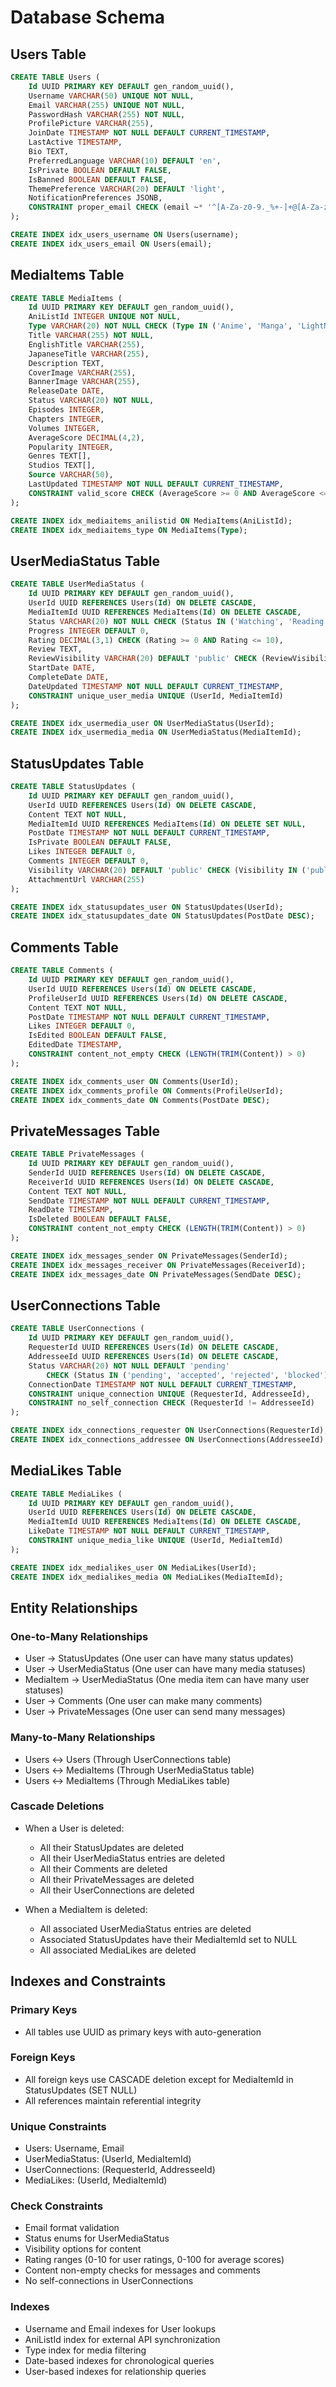 # Database Schema

## Users Table

```sql
CREATE TABLE Users (
    Id UUID PRIMARY KEY DEFAULT gen_random_uuid(),
    Username VARCHAR(50) UNIQUE NOT NULL,
    Email VARCHAR(255) UNIQUE NOT NULL,
    PasswordHash VARCHAR(255) NOT NULL,
    ProfilePicture VARCHAR(255),
    JoinDate TIMESTAMP NOT NULL DEFAULT CURRENT_TIMESTAMP,
    LastActive TIMESTAMP,
    Bio TEXT,
    PreferredLanguage VARCHAR(10) DEFAULT 'en',
    IsPrivate BOOLEAN DEFAULT FALSE,
    IsBanned BOOLEAN DEFAULT FALSE,
    ThemePreference VARCHAR(20) DEFAULT 'light',
    NotificationPreferences JSONB,
    CONSTRAINT proper_email CHECK (email ~* '^[A-Za-z0-9._%+-]+@[A-Za-z0-9.-]+\.[A-Za-z]{2,}$')
);

CREATE INDEX idx_users_username ON Users(username);
CREATE INDEX idx_users_email ON Users(email);
```

## MediaItems Table

```sql
CREATE TABLE MediaItems (
    Id UUID PRIMARY KEY DEFAULT gen_random_uuid(),
    AniListId INTEGER UNIQUE NOT NULL,
    Type VARCHAR(20) NOT NULL CHECK (Type IN ('Anime', 'Manga', 'LightNovel')),
    Title VARCHAR(255) NOT NULL,
    EnglishTitle VARCHAR(255),
    JapaneseTitle VARCHAR(255),
    Description TEXT,
    CoverImage VARCHAR(255),
    BannerImage VARCHAR(255),
    ReleaseDate DATE,
    Status VARCHAR(20) NOT NULL,
    Episodes INTEGER,
    Chapters INTEGER,
    Volumes INTEGER,
    AverageScore DECIMAL(4,2),
    Popularity INTEGER,
    Genres TEXT[],
    Studios TEXT[],
    Source VARCHAR(50),
    LastUpdated TIMESTAMP NOT NULL DEFAULT CURRENT_TIMESTAMP,
    CONSTRAINT valid_score CHECK (AverageScore >= 0 AND AverageScore <= 100)
);

CREATE INDEX idx_mediaitems_anilistid ON MediaItems(AniListId);
CREATE INDEX idx_mediaitems_type ON MediaItems(Type);
```

## UserMediaStatus Table

```sql
CREATE TABLE UserMediaStatus (
    Id UUID PRIMARY KEY DEFAULT gen_random_uuid(),
    UserId UUID REFERENCES Users(Id) ON DELETE CASCADE,
    MediaItemId UUID REFERENCES MediaItems(Id) ON DELETE CASCADE,
    Status VARCHAR(20) NOT NULL CHECK (Status IN ('Watching', 'Reading', 'Completed', 'Planning', 'Dropped', 'Paused')),
    Progress INTEGER DEFAULT 0,
    Rating DECIMAL(3,1) CHECK (Rating >= 0 AND Rating <= 10),
    Review TEXT,
    ReviewVisibility VARCHAR(20) DEFAULT 'public' CHECK (ReviewVisibility IN ('public', 'friends', 'private')),
    StartDate DATE,
    CompleteDate DATE,
    DateUpdated TIMESTAMP NOT NULL DEFAULT CURRENT_TIMESTAMP,
    CONSTRAINT unique_user_media UNIQUE (UserId, MediaItemId)
);

CREATE INDEX idx_usermedia_user ON UserMediaStatus(UserId);
CREATE INDEX idx_usermedia_media ON UserMediaStatus(MediaItemId);
```

## StatusUpdates Table

```sql
CREATE TABLE StatusUpdates (
    Id UUID PRIMARY KEY DEFAULT gen_random_uuid(),
    UserId UUID REFERENCES Users(Id) ON DELETE CASCADE,
    Content TEXT NOT NULL,
    MediaItemId UUID REFERENCES MediaItems(Id) ON DELETE SET NULL,
    PostDate TIMESTAMP NOT NULL DEFAULT CURRENT_TIMESTAMP,
    IsPrivate BOOLEAN DEFAULT FALSE,
    Likes INTEGER DEFAULT 0,
    Comments INTEGER DEFAULT 0,
    Visibility VARCHAR(20) DEFAULT 'public' CHECK (Visibility IN ('public', 'friends', 'private')),
    AttachmentUrl VARCHAR(255)
);

CREATE INDEX idx_statusupdates_user ON StatusUpdates(UserId);
CREATE INDEX idx_statusupdates_date ON StatusUpdates(PostDate DESC);
```

## Comments Table

```sql
CREATE TABLE Comments (
    Id UUID PRIMARY KEY DEFAULT gen_random_uuid(),
    UserId UUID REFERENCES Users(Id) ON DELETE CASCADE,
    ProfileUserId UUID REFERENCES Users(Id) ON DELETE CASCADE,
    Content TEXT NOT NULL,
    PostDate TIMESTAMP NOT NULL DEFAULT CURRENT_TIMESTAMP,
    Likes INTEGER DEFAULT 0,
    IsEdited BOOLEAN DEFAULT FALSE,
    EditedDate TIMESTAMP,
    CONSTRAINT content_not_empty CHECK (LENGTH(TRIM(Content)) > 0)
);

CREATE INDEX idx_comments_user ON Comments(UserId);
CREATE INDEX idx_comments_profile ON Comments(ProfileUserId);
CREATE INDEX idx_comments_date ON Comments(PostDate DESC);
```

## PrivateMessages Table

```sql
CREATE TABLE PrivateMessages (
    Id UUID PRIMARY KEY DEFAULT gen_random_uuid(),
    SenderId UUID REFERENCES Users(Id) ON DELETE CASCADE,
    ReceiverId UUID REFERENCES Users(Id) ON DELETE CASCADE,
    Content TEXT NOT NULL,
    SendDate TIMESTAMP NOT NULL DEFAULT CURRENT_TIMESTAMP,
    ReadDate TIMESTAMP,
    IsDeleted BOOLEAN DEFAULT FALSE,
    CONSTRAINT content_not_empty CHECK (LENGTH(TRIM(Content)) > 0)
);

CREATE INDEX idx_messages_sender ON PrivateMessages(SenderId);
CREATE INDEX idx_messages_receiver ON PrivateMessages(ReceiverId);
CREATE INDEX idx_messages_date ON PrivateMessages(SendDate DESC);
```

## UserConnections Table

```sql
CREATE TABLE UserConnections (
    Id UUID PRIMARY KEY DEFAULT gen_random_uuid(),
    RequesterId UUID REFERENCES Users(Id) ON DELETE CASCADE,
    AddresseeId UUID REFERENCES Users(Id) ON DELETE CASCADE,
    Status VARCHAR(20) NOT NULL DEFAULT 'pending' 
        CHECK (Status IN ('pending', 'accepted', 'rejected', 'blocked')),
    ConnectionDate TIMESTAMP NOT NULL DEFAULT CURRENT_TIMESTAMP,
    CONSTRAINT unique_connection UNIQUE (RequesterId, AddresseeId),
    CONSTRAINT no_self_connection CHECK (RequesterId != AddresseeId)
);

CREATE INDEX idx_connections_requester ON UserConnections(RequesterId);
CREATE INDEX idx_connections_addressee ON UserConnections(AddresseeId);
```

## MediaLikes Table

```sql
CREATE TABLE MediaLikes (
    Id UUID PRIMARY KEY DEFAULT gen_random_uuid(),
    UserId UUID REFERENCES Users(Id) ON DELETE CASCADE,
    MediaItemId UUID REFERENCES MediaItems(Id) ON DELETE CASCADE,
    LikeDate TIMESTAMP NOT NULL DEFAULT CURRENT_TIMESTAMP,
    CONSTRAINT unique_media_like UNIQUE (UserId, MediaItemId)
);

CREATE INDEX idx_medialikes_user ON MediaLikes(UserId);
CREATE INDEX idx_medialikes_media ON MediaLikes(MediaItemId);
```

## Entity Relationships

### One-to-Many Relationships

- User → StatusUpdates (One user can have many status updates)
- User → UserMediaStatus (One user can have many media statuses)
- MediaItem → UserMediaStatus (One media item can have many user statuses)
- User → Comments (One user can make many comments)
- User → PrivateMessages (One user can send many messages)

### Many-to-Many Relationships

- Users ↔ Users (Through UserConnections table)
- Users ↔ MediaItems (Through UserMediaStatus table)
- Users ↔ MediaItems (Through MediaLikes table)

### Cascade Deletions

- When a User is deleted:
  - All their StatusUpdates are deleted
  - All their UserMediaStatus entries are deleted
  - All their Comments are deleted
  - All their PrivateMessages are deleted
  - All their UserConnections are deleted

- When a MediaItem is deleted:
  - All associated UserMediaStatus entries are deleted
  - Associated StatusUpdates have their MediaItemId set to NULL
  - All associated MediaLikes are deleted

## Indexes and Constraints

### Primary Keys

- All tables use UUID as primary keys with auto-generation

### Foreign Keys

- All foreign keys use CASCADE deletion except for MediaItemId in StatusUpdates (SET NULL)
- All references maintain referential integrity

### Unique Constraints

- Users: Username, Email
- UserMediaStatus: (UserId, MediaItemId)
- UserConnections: (RequesterId, AddresseeId)
- MediaLikes: (UserId, MediaItemId)

### Check Constraints

- Email format validation
- Status enums for UserMediaStatus
- Visibility options for content
- Rating ranges (0-10 for user ratings, 0-100 for average scores)
- Content non-empty checks for messages and comments
- No self-connections in UserConnections

### Indexes

- Username and Email indexes for User lookups
- AniListId index for external API synchronization
- Type index for media filtering
- Date-based indexes for chronological queries
- User-based indexes for relationship queries

